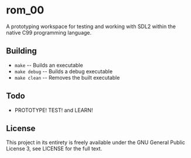 # rom_00

A prototyping workspace for testing and working with SDL2 within the native C99 programming language.

## Building

- `make` -- Builds an executable
- `make debug` -- Builds a debug executable
- `make clean` -- Removes the built executable

## Todo

- PROTOTYPE! TEST! and LEARN!

## License

This project in its entirety is freely available under the GNU General Public License 3, see LICENSE for the full text.
